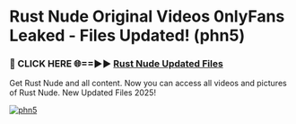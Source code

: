 # Rust Nude Original Videos 0nlyFans Leaked - Files Updated! (phn5)

<h3>🔴 CLICK HERE 🌐==►► <a href="https://tinyurl.com/52m3yx9h" rel="nofollow">Rust Nude Updated Files</a></h3>

Get Rust Nude and all content. Now you can access all videos and pictures of Rust Nude. New Updated Files 2025!

[![phn5](https://i.imgur.com/TnHtlc8.gif)](https://tinyurl.com/52m3yx9h)
